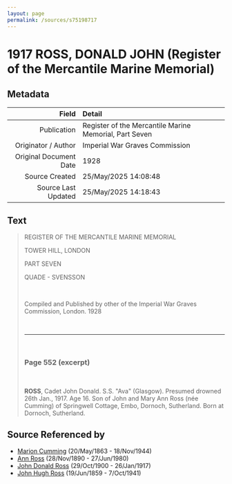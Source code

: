 ```yaml
---
layout: page
permalink: /sources/s75198717
---
```


# 1917 ROSS, DONALD JOHN (Register of the Mercantile Marine Memorial)

## Metadata
Field | Detail
---:|:---
Publication | Register of the Mercantile Marine Memorial, Part Seven
Originator / Author | Imperial War Graves Commission
Original Document Date | 1928
Source Created | 25/May/2025 14:08:48
Source Last Updated | 25/May/2025 14:18:43

## Text

> REGISTER OF THE MERCANTILE MARINE MEMORIAL
>
> TOWER HILL, LONDON
>
> PART SEVEN
>
> QUADE - SVENSSON
>
> <br/>
>
> Compiled and Published by other of the Imperial War Graves Commission, London. 1928
>
> <br/>
>
> ---
>
> <br/>
>
> ### Page 552 (excerpt)
>
> <br/>
>
> **ROSS**, Cadet John Donald. S.S. "Ava" (Glasgow). Presumed drowned 26th Jan., 1917. Age 16. Son of John and Mary Ann Ross (née Cumming) of Springwell Cottage, Embo, Dornoch, Sutherland. Born at Dornoch, Sutherland.
>

## Source Referenced by

* [Marion Cumming](../people/@59851647@-marion-cumming-b1863-5-20-d1944-11-18.md) (20/May/1863 - 18/Nov/1944)
* [Ann Ross](../people/@52613824@-ann-ross-b1890-11-28-d1980-6-27.md) (28/Nov/1890 - 27/Jun/1980)
* [John Donald Ross](../people/@60714754@-john-donald-ross-b1900-10-29-d1917-1-26.md) (29/Oct/1900 - 26/Jan/1917)
* [John Hugh Ross](../people/@75057664@-john-hugh-ross-b1859-6-19-d1941-10-7.md) (19/Jun/1859 - 7/Oct/1941)
